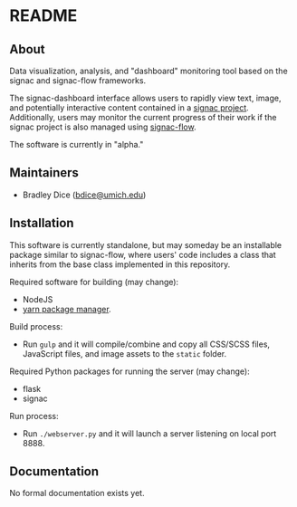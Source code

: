 # README

## About

Data visualization, analysis, and "dashboard" monitoring tool based on the signac and signac-flow frameworks.

The signac-dashboard interface allows users to rapidly view text, image, and potentially interactive content contained in a [signac project](https://glotzerlab.engin.umich.edu/signac).
Additionally, users may monitor the current progress of their work if the signac project is also managed using [signac-flow](https://signac-flow.readthedocs.io/en/latest/).

The software is currently in "alpha."

## Maintainers

  * Bradley Dice (bdice@umich.edu)

## Installation

This software is currently standalone, but may someday be an installable package similar to signac-flow, where users' code includes a class that inherits from the base class implemented in this repository.

Required software for building (may change):
* NodeJS
* [yarn package manager](https://yarnpkg.com/en/).

Build process:
* Run `gulp` and it will compile/combine and copy all CSS/SCSS files, JavaScript files, and image assets to the `static` folder.

Required Python packages for running the server (may change):
* flask
* signac

Run process:
* Run `./webserver.py` and it will launch a server listening on local port 8888.

## Documentation

No formal documentation exists yet.